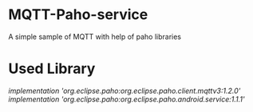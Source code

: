 # MQTT-Paho-service
A simple sample of MQTT with help of paho libraries


# Used Library
*implementation 'org.eclipse.paho:org.eclipse.paho.client.mqttv3:1.2.0'*
*implementation 'org.eclipse.paho:org.eclipse.paho.android.service:1.1.1'*
